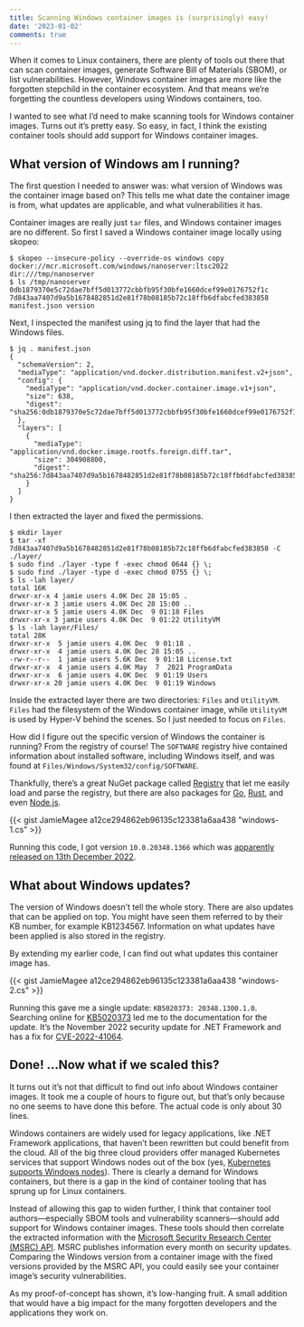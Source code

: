 ```yaml
---
title: Scanning Windows container images is (surprisingly) easy!
date: '2023-01-02'
comments: true
---
```


When it comes to Linux containers, there are plenty of tools out there that can scan container images, generate Software Bill of Materials (SBOM), or list vulnerabilities. However, Windows container images are more like the forgotten stepchild in the container ecosystem. And that means we’re forgetting the countless developers using Windows containers, too.

I wanted to see what I’d need to make scanning tools for Windows container images. Turns out it’s pretty easy. So easy, in fact, I think the existing container tools should add support for Windows container images.

## What version of Windows am I running?

The first question I needed to answer was: what version of Windows was the container image based on? This tells me what date the container image is from, what updates are applicable, and what vulnerabilities it has.

Container images are really just `tar` files, and Windows container images are no different. So first I saved a Windows container image locally using skopeo:

```shell
$ skopeo --insecure-policy --override-os windows copy docker://mcr.microsoft.com/windows/nanoserver:ltsc2022 dir:///tmp/nanoserver
$ ls /tmp/nanoserver
0db1879370e5c72dae7bff5d013772cbbfb95f30bfe1660dcef99e0176752f1c  7d843aa7407d9a5b1678482851d2e81f78b08185b72c18ffb6dfabcfed383858 manifest.json version
```

Next, I inspected the manifest using jq to find the layer that had the Windows files.

```shell
$ jq . manifest.json
{
  "schemaVersion": 2,
  "mediaType": "application/vnd.docker.distribution.manifest.v2+json",
  "config": {
    "mediaType": "application/vnd.docker.container.image.v1+json",
    "size": 638,
    "digest": "sha256:0db1879370e5c72dae7bff5d013772cbbfb95f30bfe1660dcef99e0176752f1c"
  },
  "layers": [
    {
      "mediaType": "application/vnd.docker.image.rootfs.foreign.diff.tar",
      "size": 304908800,
      "digest": "sha256:7d843aa7407d9a5b1678482851d2e81f78b08185b72c18ffb6dfabcfed383858"
    }
  ]
}
```

I then extracted the layer and fixed the permissions.

```shell
$ mkdir layer
$ tar -xf 7d843aa7407d9a5b1678482851d2e81f78b08185b72c18ffb6dfabcfed383858 -C ./layer/
$ sudo find ./layer -type f -exec chmod 0644 {} \;
$ sudo find ./layer -type d -exec chmod 0755 {} \;
$ ls -lah layer/
total 16K
drwxr-xr-x 4 jamie users 4.0K Dec 28 15:05 .
drwxr-xr-x 3 jamie users 4.0K Dec 28 15:00 ..
drwxr-xr-x 5 jamie users 4.0K Dec  9 01:18 Files
drwxr-xr-x 3 jamie users 4.0K Dec  9 01:22 UtilityVM
$ ls -lah layer/Files/
total 28K
drwxr-xr-x  5 jamie users 4.0K Dec  9 01:18 .
drwxr-xr-x  4 jamie users 4.0K Dec 28 15:05 ..
-rw-r--r--  1 jamie users 5.6K Dec  9 01:18 License.txt
drwxr-xr-x  4 jamie users 4.0K May  7  2021 ProgramData
drwxr-xr-x  6 jamie users 4.0K Dec  9 01:19 Users
drwxr-xr-x 20 jamie users 4.0K Dec  9 01:19 Windows
```

Inside the extracted layer there are two directories: `Files` and `UtilityVM`. `Files` had the filesystem of the Windows container image, while `UtilityVM` is used by Hyper-V behind the scenes. So I just needed to focus on `Files`.

How did I figure out the specific version of Windows the container is running? From the registry of course! The `SOFTWARE` registry hive contained information about installed software, including Windows itself, and was found at `Files/Windows/System32/config/SOFTWARE`.

Thankfully, there’s a great NuGet package called [Registry](https://github.com/EricZimmerman/Registry) that let me easily load and parse the registry, but there are also packages for [Go](https://pkg.go.dev/golang.org/x/sys/windows/registry), [Rust](https://github.com/bbqsrc/registry-rs), and even [Node.js](https://github.com/ironSource/node-regedit).

{{< gist JamieMagee a12ce294862eb96135c123381a6aa438 "windows-1.cs" >}}

Running this code, I got version `10.0.20348.1366` which was [apparently released on 13th December 2022](https://twitter.com/ChangeWindows/status/1602752823116333056).

## What about Windows updates?

The version of Windows doesn’t tell the whole story. There are also updates that can be applied on top. You might have seen them referred to by their KB number, for example KB1234567. Information on what updates have been applied is also stored in the registry.

By extending my earlier code, I can find out what updates this container image has.

{{< gist JamieMagee a12ce294862eb96135c123381a6aa438 "windows-2.cs" >}}

Running this gave me a single update: `KB5020373: 20348.1300.1.0`. Searching online for [KB5020373](https://support.microsoft.com/en-gb/topic/november-8-2022-kb5020613-cumulative-update-for-net-framework-3-5-and-4-8-for-windows-10-version-20h2-windows-10-version-21h1-windows-10-version-21h2-and-windows-10-version-22h2-3880a78d-3b33-429a-93fc-eeb0c40b4ad4) led me to the documentation for the update. It’s the November 2022 security update for .NET Framework and has a fix for [CVE-2022-41064](https://msrc.microsoft.com/update-guide/vulnerability/CVE-2022-41064).

## Done! ...Now what if we scaled this?

It turns out it’s not that difficult to find out info about Windows container images. It took me a couple of hours to figure out, but that’s only because no one seems to have done this before. The actual code is only about 30 lines.

Windows containers are widely used for legacy applications, like .NET Framework applications, that haven’t been rewritten but could benefit from the cloud. All of the big three cloud providers offer managed Kubernetes services that support Windows nodes out of the box (yes, [Kubernetes supports Windows nodes](https://kubernetes.io/docs/concepts/windows/intro/#windows-os-version-support)). There is clearly a demand for Windows containers, but there is a gap in the kind of container tooling that has sprung up for Linux containers.

Instead of allowing this gap to widen further, I think that container tool authors—especially SBOM tools and vulnerability scanners—should add support for Windows container images. These tools should then correlate the extracted information with the [Microsoft Security Research Center (MSRC) API](https://api.msrc.microsoft.com/cvrf/v2.0/swagger/index). MSRC publishes information every month on security updates. Comparing the Windows version from a container image with the fixed versions provided by the MSRC API, you could easily see your container image’s security vulnerabilities.

As my proof-of-concept has shown, it’s low-hanging fruit. A small addition that would have a big impact for the many forgotten developers and the applications they work on.